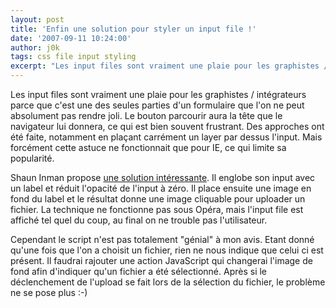 ```yaml
---
layout: post
title: 'Enfin une solution pour styler un input file !'
date: '2007-09-11 10:24:00'
author: j0k
tags: css file input styling
excerpt: "Les input files sont vraiment une plaie pour les graphistes / intégrateurs parce que c'est une des seules parties d'un formulaire que l'on ne peut absolument pas rendre joli. Le bouton parcourir aura la tête que le navigateur lui donnera, ce qui est bien souvent frustrant.     \nDes approches ont été faite, notamment en plaçant carrément un layer par dessus      …"
---
```


Les input files sont vraiment une plaie pour les graphistes / intégrateurs parce que c'est une des seules parties d'un formulaire que l'on ne peut absolument pas rendre joli. Le bouton parcourir aura la tête que le navigateur lui donnera, ce qui est bien souvent frustrant.
Des approches ont été faite, notamment en plaçant carrément un layer par dessus l'input. Mais forcément cette astuce ne fonctionnait que pour IE, ce qui limite sa popularité.

Shaun Inman propose [une solution intéressante](http://www.shauninman.com/archive/2007/09/10/styling_file_inputs_with_css_and_the_dom). Il englobe son input avec un label et réduit l'opacité de l'input à zéro. Il place ensuite une image en fond du label et le résultat donne une image cliquable pour uploader un fichier.   La technique ne fonctionne pas sous Opéra, mais l'input file est affiché tel quel du coup, au final on ne trouble pas l'utilisateur.

Cependant le script n'est pas totalement "génial" à mon avis. Etant donné qu'une fois que l'on a choisit un fichier, rien ne nous indique que celui ci est présent. Il faudrai rajouter une action JavaScript qui changerai l'image de fond afin d'indiquer qu'un fichier a été sélectionné. Après si le déclenchement de l'upload se fait lors de la sélection du fichier, le problème ne se pose plus :-)
